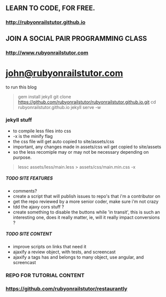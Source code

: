 ## LEARN TO CODE, FOR FREE.

### http://rubyonrailstutor.github.io

## JOIN A SOCIAL PAIR PROGRAMMING CLASS

### http://www.rubyonrailstutor.com


# john@rubyonrailstutor.com

to run this blog

> gem install jekyll
> git clone https://github.com/rubyonrailstutor/rubyonrailstutor.github.io.git
> cd rubyonrailstutor.github.io
> jekyll serve -w

### jekyll stuff

- to compile less files into css
- -x is the minify flag 
- the css file will get auto copied to site/assets/css 
- important, any changes made in assets/css wil get copied to site/assets
- so the less recomiple may or may not be necessary depending on purpose.

> lessc assets/less/main.less > assets/css/main.min.css -x

##### TODO SITE FEATURES

- comments?
- create a script that will publish issues to repo's that i'm a contributor on
- get the repo reviewed by a more senior coder, make sure i'm not crazy
- tdd the ajaxy cors stuff ? 
- create something to disable the buttons while 'in transit', this is such an interesting one, does it really matter, ie, will it really impact conversions ? 

##### TODO SITE CONTENT

- improve scripts on links that need it
- ajaxify a review object, with tests, and screencast
- ajaxify a tags has and belongs to many object, use angular, and screencast

### REPO FOR TUTORIAL CONTENT 

### https://github.com/rubyonrailstutor/restaurantly
